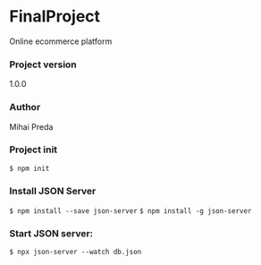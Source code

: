 # FinalProject
Online ecommerce platform
### Project version
1.0.0

### Author
Mihai Preda
### Project init
`$ npm init`

### Install JSON Server
`$ npm install --save json-server`
`$ npm install -g json-server`


### Start JSON server:

`$ npx json-server --watch db.json`




<!-- npm install --save json-server
npx json-server --watch db.json -->


<!-- another server
json-server --watch two.json -p 5000 -->
